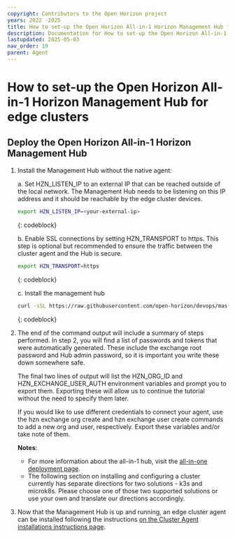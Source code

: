 ```yaml
---
copyright: Contributors to the Open Horizon project
years: 2022 -2025
title: How to set-up the Open Horizon All-in-1 Horizon Management Hub for edge clusters
description: Documentation for How to set-up the Open Horizon All-in-1 Horizon Management Hub for edge clusters
lastupdated: 2025-05-03
nav_order: 19
parent: Agent
---
```

# How to set-up the Open Horizon All-in-1 Horizon Management Hub for edge clusters

## Deploy the Open Horizon All-in-1 Horizon Management Hub

1. Install the Management Hub without the native agent:

   a. Set HZN_LISTEN_IP to an external IP that can be reached outside of the local network. The Management Hub needs to be listening on this IP address and it should be reachable by the edge cluster devices.

   ```bash
   export HZN_LISTEN_IP=<your-external-ip>
   ```
   {: codeblock}

   b. Enable SSL connections by setting HZN_TRANSPORT to https. This step is optional but recommended to ensure the traffic between the cluster agent and the Hub is secure.

   ```bash
   export HZN_TRANSPORT=https
   ```
   {: codeblock}

   c. Install the management hub

   ```bash
   curl -sSL https://raw.githubusercontent.com/open-horizon/devops/master/mgmt-hub/deploy-mgmt-hub.sh | bash -s -- -A
   ```
   {: codeblock}

2. The end of the command output will include a summary of steps performed. In step 2, you will find a list of passwords and tokens that were automatically generated. These include the exchange root password and Hub admin password, so it is important you write these down somewhere safe.

   The final two lines of output will list the HZN_ORG_ID and HZN_EXCHANGE_USER_AUTH environment variables and prompt you to export them. Exporting these will allow us to continue the tutorial without the need to specify them later.

   If you would like to use different credentials to connect your agent, use the hzn exchange org create and hzn exchange user create commands to add a new org and user, respectively. Export these variables and/or take note of them.

   **Notes**:
   - For more information about the all-in-1 hub, visit the [all-in-one deployment page](/docs/mgmt-hub/docs/).
   - The following section on installing and configuring a cluster currently has separate directions for two solutions - k3s and microk8s.  Please choose one of those two supported solutions or use your own and translate our directions accordingly.

3. Now that the Management Hub is up and running, an edge cluster agent can be installed following the instructions [on the Cluster Agent installations instructions page](/docs/anax/docs/cluster_install/).

